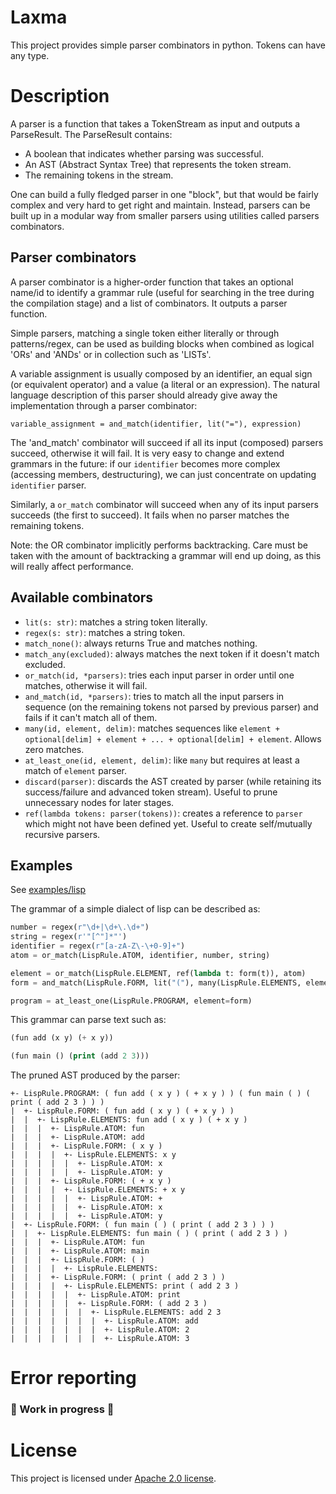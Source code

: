 # Laxma

This project provides simple parser combinators in python. Tokens can have any type.

# Description

A parser is a function that takes a TokenStream as input and outputs a ParseResult. The ParseResult contains:

- A boolean that indicates whether parsing was successful.
- An AST (Abstract Syntax Tree) that represents the token stream.
- The remaining tokens in the stream.

One can build a fully fledged parser in one "block", but that would be fairly complex and very hard to get right and
maintain. Instead, parsers can be built up in a modular way from smaller parsers using utilities called parsers
combinators.

## Parser combinators

A parser combinator is a higher-order function that takes an optional name/id to identify a grammar rule (useful for
searching in the tree during the compilation stage) and a list of combinators. It outputs a parser function.

Simple parsers, matching a single token either literally or through patterns/regex, can be used as building blocks when
combined as logical 'ORs' and 'ANDs' or in collection such as 'LISTs'.

A variable assignment is usually composed by an identifier, an equal sign (or equivalent operator) and a value (a
literal or an expression). The natural language description of this parser should already give away the implementation
through a parser combinator:

`variable_assignment = and_match(identifier, lit("="), expression)`

The 'and_match' combinator will succeed if all its input (composed) parsers succeed, otherwise it will fail. It is very
easy to change and extend grammars in the future: if our `identifier` becomes more complex (accessing members,
destructuring), we can just concentrate on updating `identifier` parser.

Similarly, a `or_match` combinator will succeed when any of its input parsers succeeds (the first to succeed). It fails
when no parser matches the remaining tokens.

Note: the OR combinator implicitly performs backtracking. Care must be taken with the amount of backtracking a grammar
will end up doing, as this will really affect performance.

## Available combinators

- `lit(s: str)`: matches a string token literally.
- `regex(s: str)`: matches a string token.
- `match_none()`: always returns True and matches nothing.
- `match_any(excluded)`: always matches the next token if it doesn't match excluded.
- `or_match(id, *parsers)`: tries each input parser in order until one matches, otherwise it will fail.
- `and_match(id, *parsers)`: tries to match all the input parsers in sequence (on the remaining tokens not parsed by
  previous parser) and fails if it can't match all of them.
- `many(id, element, delim)`: matches sequences like `element + optional[delim] + element + ... + optional[delim] +
  element`. Allows zero matches.
- `at_least_one(id, element, delim)`: like `many` but requires at least a match of `element` parser.
- `discard(parser)`: discards the AST created by parser (while retaining its success/failure and advanced token stream).
  Useful to prune unnecessary nodes for later stages.
- `ref(lambda tokens: parser(tokens))`: creates a reference to `parser` which might not have been defined yet. Useful to
  create self/mutually recursive parsers.

## Examples

See [examples/lisp](examples/lisp)

The grammar of a simple dialect of lisp can be described as:

``` python
number = regex(r"\d+|\d+\.\d+")
string = regex(r'"[^"]*"')
identifier = regex(r"[a-zA-Z\-\+0-9]+")
atom = or_match(LispRule.ATOM, identifier, number, string)

element = or_match(LispRule.ELEMENT, ref(lambda t: form(t)), atom)
form = and_match(LispRule.FORM, lit("("), many(LispRule.ELEMENTS, element=element), lit(")"))

program = at_least_one(LispRule.PROGRAM, element=form)
```

This grammar can parse text such as:

```lisp
(fun add (x y) (+ x y))

(fun main () (print (add 2 3)))
```

The pruned AST produced by the parser:

```
+- LispRule.PROGRAM: ( fun add ( x y ) ( + x y ) ) ( fun main ( ) ( print ( add 2 3 ) ) )
|  +- LispRule.FORM: ( fun add ( x y ) ( + x y ) )
|  |  +- LispRule.ELEMENTS: fun add ( x y ) ( + x y )
|  |  |  +- LispRule.ATOM: fun
|  |  |  +- LispRule.ATOM: add
|  |  |  +- LispRule.FORM: ( x y )
|  |  |  |  +- LispRule.ELEMENTS: x y
|  |  |  |  |  +- LispRule.ATOM: x
|  |  |  |  |  +- LispRule.ATOM: y
|  |  |  +- LispRule.FORM: ( + x y )
|  |  |  |  +- LispRule.ELEMENTS: + x y
|  |  |  |  |  +- LispRule.ATOM: +
|  |  |  |  |  +- LispRule.ATOM: x
|  |  |  |  |  +- LispRule.ATOM: y
|  +- LispRule.FORM: ( fun main ( ) ( print ( add 2 3 ) ) )
|  |  +- LispRule.ELEMENTS: fun main ( ) ( print ( add 2 3 ) )
|  |  |  +- LispRule.ATOM: fun
|  |  |  +- LispRule.ATOM: main
|  |  |  +- LispRule.FORM: ( )
|  |  |  |  +- LispRule.ELEMENTS: 
|  |  |  +- LispRule.FORM: ( print ( add 2 3 ) )
|  |  |  |  +- LispRule.ELEMENTS: print ( add 2 3 )
|  |  |  |  |  +- LispRule.ATOM: print
|  |  |  |  |  +- LispRule.FORM: ( add 2 3 )
|  |  |  |  |  |  +- LispRule.ELEMENTS: add 2 3
|  |  |  |  |  |  |  +- LispRule.ATOM: add
|  |  |  |  |  |  |  +- LispRule.ATOM: 2
|  |  |  |  |  |  |  +- LispRule.ATOM: 3
```

# Error reporting

 ### 🚧 Work in progress 🚧

# License

This project is licensed under [Apache 2.0 license](LICENSE).